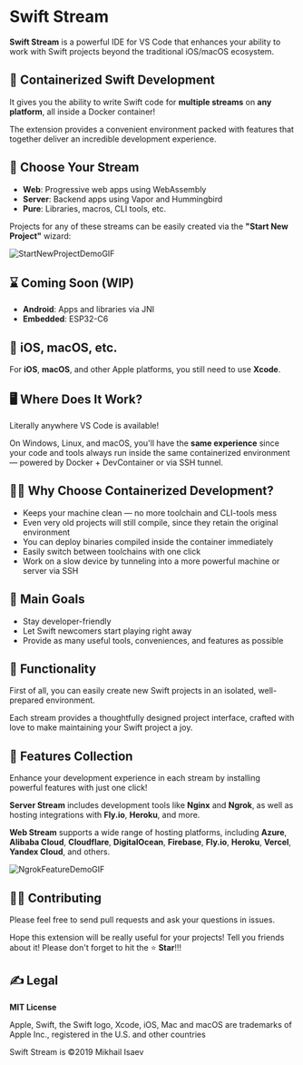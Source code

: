 # Swift Stream

**Swift Stream** is a powerful IDE for VS Code that enhances your ability to work with Swift projects beyond the traditional iOS/macOS ecosystem.

## 🐳 Containerized Swift Development

It gives you the ability to write Swift code for **multiple streams** on **any platform**, all inside a Docker container!

The extension provides a convenient environment packed with features that together deliver an incredible development experience.

## 🌊 Choose Your Stream

- **Web**: Progressive web apps using WebAssembly  
- **Server**: Backend apps using Vapor and Hummingbird  
- **Pure**: Libraries, macros, CLI tools, etc.

Projects for any of these streams can be easily created via the **"Start New Project"** wizard:

![StartNewProjectDemoGIF](https://swift.stream/assets/images/github/StartNewProjectDemo.gif)

## ⌛️ Coming Soon (WIP)

- **Android**: Apps and libraries via JNI  
- **Embedded**: ESP32-C6

## 📱 iOS, macOS, etc.

For **iOS**, **macOS**, and other Apple platforms, you still need to use **Xcode**.

## 🖥️ Where Does It Work?

Literally anywhere VS Code is available!

On Windows, Linux, and macOS, you'll have the **same experience** since your code and tools always run inside the same containerized environment — powered by Docker + DevContainer or via SSH tunnel.

## 💁‍♂️ Why Choose Containerized Development?

- Keeps your machine clean — no more toolchain and CLI-tools mess  
- Even very old projects will still compile, since they retain the original environment  
- You can deploy binaries compiled inside the container immediately  
- Easily switch between toolchains with one click  
- Work on a slow device by tunneling into a more powerful machine or server via SSH

## 🌷 Main Goals

- Stay developer-friendly  
- Let Swift newcomers start playing right away  
- Provide as many useful tools, conveniences, and features as possible

## 🧰 Functionality

First of all, you can easily create new Swift projects in an isolated, well-prepared environment.

Each stream provides a thoughtfully designed project interface, crafted with love to make maintaining your Swift project a joy.

## 💎 Features Collection

Enhance your development experience in each stream by installing powerful features with just one click!

**Server Stream** includes development tools like **Nginx** and **Ngrok**, as well as hosting integrations with **Fly.io**, **Heroku**, and more.

**Web Stream** supports a wide range of hosting platforms, including **Azure**, **Alibaba Cloud**, **Cloudflare**, **DigitalOcean**, **Firebase**, **Fly.io**, **Heroku**, **Vercel**, **Yandex Cloud**, and others.

![NgrokFeatureDemoGIF](https://swift.stream/assets/images/github/NgrokFeatureDemo.gif)

## 👨‍💻 Contributing

Please feel free to send pull requests and ask your questions in issues.

Hope this extension will be really useful for your projects! Tell you friends about it! Please don't forget to hit the ⭐️ **Star**!!!

## ✍️ Legal

**MIT License**

Apple, Swift, the Swift logo, Xcode, iOS, Mac and macOS are trademarks of Apple Inc., registered in the U.S. and other countries

Swift Stream is ©2019 Mikhail Isaev